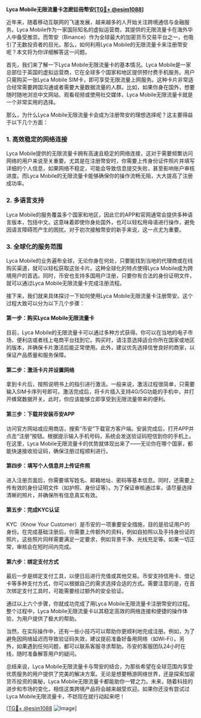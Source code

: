 **Lyca Mobile无限流量卡怎麽註冊幣安[[TG💪+ @esim1088](https://t.me/s/esim1088)]**

近年来，随着移动互联网的飞速发展，越来越多的人开始关注跨境通信与金融服务。Lyca Mobile作为一家国际知名的虚拟运营商，其提供的无限流量卡在海外华人中备受推崇。而幣安（Binance）作为全球最大的加密货币交易平台之一，也吸引了无数投资者的目光。那么，如何利用Lyca Mobile的无限流量卡来注册幣安呢？本文将为你详细解答这一问题。

首先，我们来了解一下Lyca Mobile无限流量卡的基本情况。Lyca Mobile是一家总部位于英国的虚拟运营商，它在全球多个国家和地区提供预付费手机服务。用户只需购买一张Lyca Mobile SIM卡，即可享受无限流量上网服务。这种卡片非常适合经常需要跨国沟通或者需要大量数据流量的人群。比如，如果你身在国外，想要随时随地浏览中文网站、观看视频或使用社交媒体，Lyca Mobile无限流量卡就是一个非常实用的选择。

那么，为什么Lyca Mobile无限流量卡会成为注册幣安的理想选择呢？这主要得益于以下几个方面：

### **1. 高效稳定的网络连接**
Lyca Mobile提供的无限流量卡拥有高速且稳定的网络连接，这对于需要频繁访问网络的用户来说至关重要。尤其是在注册幣安时，你需要上传身份证件照片并填写详细的个人信息，如果网络不稳定，可能会导致信息提交失败，甚至影响账户审核进度。而Lyca Mobile的无限流量卡能够确保你的操作流畅无阻，大大提高了注册成功率。

### **2. 多语言支持**
Lyca Mobile的服务覆盖多个国家和地区，因此它的APP和官网通常会提供多种语言版本，包括中文。这意味着即使你身处国外，也可以轻松用母语进行操作，避免因语言障碍而产生的困扰。对于初次接触幣安的新手来说，这一点尤为重要。

### **3. 全球化的服务范围**
Lyca Mobile的业务遍布全球，无论你身在何处，只要能找到当地的代理商或在线购买渠道，就可以轻松获取这张卡片。这种全球化的特点使得Lyca Mobile成为跨境用户的首选。同时，币安也支持多国用户注册，只要你有合法的身份证明文件，就可以通过Lyca Mobile无限流量卡完成注册流程。

接下来，我们就来具体探讨一下如何使用Lyca Mobile无限流量卡注册幣安。这个过程大致可以分为以下几个步骤：

#### **第一步：购买Lyca Mobile无限流量卡**
目前，Lyca Mobile的无限流量卡可以通过多种方式获得。你可以在当地的电子市场、便利店或者线上电商平台找到它。购买时，请注意选择适合你所在国家或地区的版本，并确保卡片激活后能正常使用。此外，建议优先选择信誉良好的商家，以保证产品质量和服务保障。

#### **第二步：激活卡片并设置网络**
拿到卡片后，按照说明书上的指引进行激活。一般来说，激活过程很简单，只需要输入SIM卡序列号即可。激活完成后，将卡片插入支持4G/5G功能的手机中，并打开蜂窝数据开关。此时，你应该能够立即享受到无限流量带来的便利。

#### **第三步：下载并安装币安APP**
访问官方网站或应用商店，搜索“币安”下载官方客户端。安装完成后，打开APP并点击“注册”按钮。根据提示输入手机号码，系统会发送验证码短信到你的手机上。在这里，Lyca Mobile无限流量卡的优势就体现出来了——无论你在哪个国家，都能快速接收验证码，确保注册过程顺利进行。

#### **第四步：填写个人信息并上传证件照**
进入注册页面后，你需要填写姓名、邮箱地址、密码等基本信息。同时，还需要上传有效的身份证明文件（如护照、身份证等）。为了保证审核通过率，请尽量选择清晰的照片，并确保所有信息真实有效。

#### **第五步：完成KYC认证**
KYC（Know Your Customer）是币安的一项重要安全措施，目的是验证用户的身份。在完成基础注册后，你需要上传额外的资料，例如自拍照以及手持身份证的照片。这些照片同样需要满足一定要求，例如背景干净、光线充足等。如果一切正常，审核会在短时间内完成。

#### **第六步：绑定支付方式**
最后一步是绑定支付工具，以便日后进行充值或其他交易。币安支持信用卡、借记卡等多种支付方式，你可以根据自己的需求选择合适的方式。需要注意的是，在首次绑定支付工具时，可能需要经过额外的安全验证。

通过以上六个步骤，你就成功完成了用Lyca Mobile无限流量卡注册幣安的过程。整个过程中，Lyca Mobile无限流量卡以其稳定高效的网络连接和便捷的操作体验，为用户提供了极大的帮助。

当然，在实际操作中，还有一些小技巧可以帮助你更顺利地完成注册。例如，为了避免因网络延迟而导致验证码失效，建议提前准备好备用网络（如Wi-Fi）。另外，如果遇到任何问题，都可以联系客服寻求帮助。币安的客服团队24小时在线，随时准备解答用户的疑问。

总结来说，Lyca Mobile无限流量卡与幣安的结合，为那些希望在全球范围内享受优质服务的用户提供了完美的解决方案。无论是想要畅游网络世界，还是探索加密货币投资的奥秘，Lyca Mobile无限流量卡都能助你一臂之力。未来，随着科技的进步和市场的变化，相信这类跨境产品将会越来越受欢迎。如果你还没有尝试过Lyca Mobile无限流量卡，不妨现在就行动起来吧！

[[TG💪+ @esim1088](https://t.me/s/esim1088) ![Image](https://i.postimg.cc/4NQfJmqS/Snipaste-2025-05-13-00-14-12.png)]